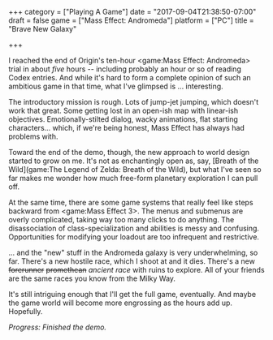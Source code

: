 +++
category = ["Playing A Game"]
date = "2017-09-04T21:38:50-07:00"
draft = false
game = ["Mass Effect: Andromeda"]
platform = ["PC"]
title = "Brave New Galaxy"

+++

I reached the end of Origin's ten-hour <game:Mass Effect: Andromeda> trial in about <i>five</i> hours -- including probably an hour or so of reading Codex entries.  And while it's hard to form a complete opinion of such an ambitious game in that time, what I've glimpsed is ... interesting.

The introductory mission is rough.  Lots of jump-jet jumping, which doesn't work that great.  Some getting lost in an open-ish map with linear-ish objectives.  Emotionally-stilted dialog, wacky animations, flat starting characters... which, if we're being honest, Mass Effect has always had problems with.

Toward the end of the demo, though, the new approach to world design started to grow on me.  It's not as enchantingly open as, say, [Breath of the Wild](game:The Legend of Zelda: Breath of the Wild), but what I've seen so far makes me wonder how much free-form planetary exploration I can pull off.

At the same time, there are some game systems that really feel like steps backward from <game:Mass Effect 3>.  The menus and submenus are overly complicated, taking way too many clicks to do anything.  The disassociation of class-specialization and abilities is messy and confusing.  Opportunities for modifying your loadout are too infrequent and restrictive.

... and the "new" stuff in the Andromeda galaxy is very underwhelming, so far.  There's a new hostile race, which I shoot at and it dies.  There's a new <s>forerunner</s> <s>promethean</s> <i>ancient race</i> with ruins to explore.  All of your friends are the same races you know from the Milky Way.

It's still intriguing enough that I'll get the full game, eventually.  And maybe the game world will become more engrossing as the hours add up.  Hopefully.

<i>Progress: Finished the demo.</i>
